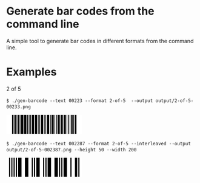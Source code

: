 # Generate bar codes from the command line

A simple tool to generate bar codes in different formats from the command line.

# Examples

2 of 5

```
$ ./gen-barcode --text 00223 --format 2-of-5  --output output/2-of-5-00233.png
```

![2 of 5 barcode](https://github.com/pschlump/gen-barcode/blob/main/output/2-of-5-00233.png?raw=true)

```
$ ./gen-barcode --text 002287 --format 2-of-5 --interleaved --output output/2-of-5-002387.png --height 50 --width 200
```

![2 of 5 barcode](https://github.com/pschlump/gen-barcode/blob/main/output/2-of-5-002387.png?raw=true)
